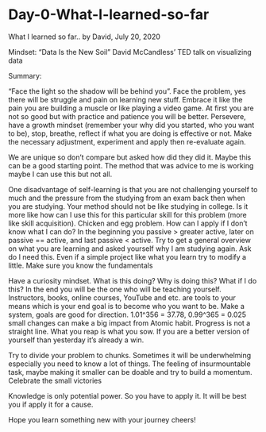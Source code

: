 # Day-0-What-I-learned-so-far

What I learned so far..
by David, July 20, 2020

Mindset: “Data Is the New Soil” David McCandless’ TED talk on visualizing data

Summary:

“Face the light so the shadow will be behind you”. Face the problem, yes there will be struggle and pain on learning new stuff. Embrace it like the pain you are building a muscle or like playing a video game. At first you are not so good but with practice and patience you will be better. Persevere, have a growth mindset (remember your why did you started, who you want to be), stop, breathe, reflect if what you are doing is effective or not. Make the necessary adjustment, experiment and apply then re-evaluate again.

We are unique so don’t compare but asked how did they did it. Maybe this can be a good starting point. The method that was advice to me is working maybe I can use this but not all.

One disadvantage of self-learning is that you are not challenging yourself to much and the pressure from the studying from an exam back then when you are studying. Your method should not be like studying in college. Is it more like how can I use this for this particular skill for this problem (more like skill acquisition). Chicken and egg problem. How can I apply if I don’t know what I can do? In the beginning you passive > greater active, later on passive == active, and last passive < active. Try to get a general overview on what you are learning and asked yourself why I am studying again. Ask do I need this. Even if a simple project like what you learn try to modify a little. Make sure you know the fundamentals

Have a curiosity mindset. What is this doing? Why is doing this? What if I do this? In the end you will be the one who will be teaching yourself. Instructors, books, online courses, YouTube and etc. are tools to your means which is your end goal is to become who you want to be. Make a system, goals are good for direction. 1.01^356 = 37.78, 0.99^365 = 0.025 small changes can make a big impact from Atomic habit. Progress is not a straight line. What you reap is what you sow. If you are a better version of yourself than yesterday it’s already a win.

Try to divide your problem to chunks. Sometimes it will be underwhelming especially you need to know a lot of things. The feeling of insurmountable task, maybe making it smaller can be doable and try to build a momentum. Celebrate the small victories

Knowledge is only potential power. So you have to apply it. It will be best you if apply it for a cause.

Hope you learn something new with your journey cheers!
